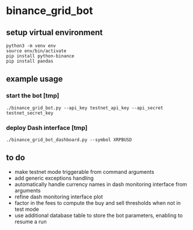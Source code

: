 # binance_grid_bot

## setup virtual environment

```
python3 -m venv env
source env/bin/activate
pip install python-binance
pip install pandas
```

## example usage

### start the bot [tmp]

```
./binance_grid_bot.py --api_key testnet_api_key --api_secret testnet_secret_key
```

### deploy Dash interface [tmp]

```
./binance_grid_bot_dashboard.py --symbol XRPBUSD
```

## to do

* make testnet mode triggerable from command arguments
* add generic exceptions handling
* automatically handle currency names in dash monitoring interface from arguments
* refine dash monitoring interface plot
* factor in the fees to compute the buy and sell thresholds when not in test mode
* use additional database table to store the bot parameters, enabling to resume a run

